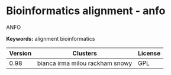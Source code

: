 # Bioinformatics alignment - anfo

ANFO

**Keywords:** alignment bioinformatics



| Version | Clusters | License |
| ------- | -------- | ------- |
| 0.98 | bianca irma milou rackham snowy | GPL |
